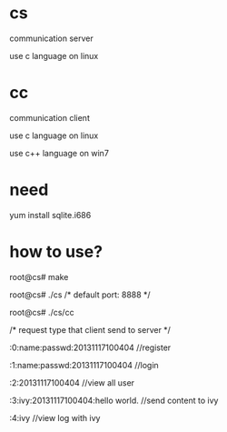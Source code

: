 cs
==============================================
communication server

use c language on linux

cc
==============================================
communication client

use c language on linux

use c++ language on win7

need
==============================================
yum install sqlite.i686

how to use?
==============================================
root@cs# make

root@cs# ./cs       /* default port: 8888 */

root@cs# ./cs/cc

/* request type that client send to server */

:0:name:passwd:20131117100404           //register

:1:name:passwd:20131117100404           //login

:2:20131117100404                       //view all user

:3:ivy:20131117100404:hello world.      //send content to ivy

:4:ivy                                  //view log with ivy
